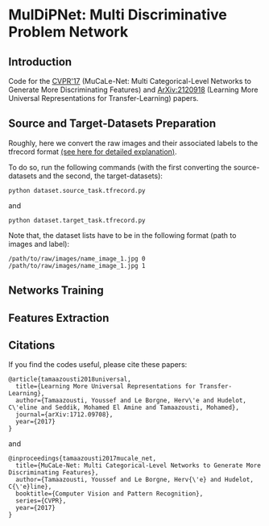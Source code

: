 # MulDiPNet: Multi Discriminative Problem Network

## Introduction
Code for the [CVPR'17](http://perso.ecp.fr/~tamaazouy/files/pdf/MuCaLe_Net_Multi_Categorical_Level_Networks_to_Generate_More_Discriminating_Features.pdf) (MuCaLe-Net: Multi Categorical-Level Networks to Generate More Discriminating Features) and [ArXiv:2120918](http://perso.ecp.fr/~tamaazouy/files/pdf/Learning_More_Universal_Representations_for_Transfer_Learning.pdf) (Learning More Universal Representations for Transfer-Learning) papers.

## Source and Target-Datasets Preparation
Roughly, here we convert the raw images and their associated labels to the tfrecord format [(see here for detailed explanation)](todo:link). 

To do so, run the following commands (with the first converting the source-datasets and the second, the target-datasets):
```
python dataset.source_task.tfrecord.py
```
and

```
python dataset.target_task.tfrecord.py
```
Note that, the dataset lists have to be in the following format (path to images and label): 

```
/path/to/raw/images/name_image_1.jpg 0
/path/to/raw/images/name_image_1.jpg 1
```

## Networks Training

## Features Extraction

## Citations
If you find the codes useful, please cite these papers:
```
@article{tamaazousti2018universal,
  title={Learning More Universal Representations for Transfer-Learning},
  author={Tamaazousti, Youssef and Le Borgne, Herv\'e and Hudelot, C\'eline and Seddik, Mohamed El Amine and Tamaazousti, Mohamed},
  journal={arXiv:1712.09708},
  year={2017}
} 
```
and 
```
@inproceedings{tamaazousti2017mucale_net,
  title={MuCaLe-Net: Multi Categorical-Level Networks to Generate More Discriminating Features},
  author={Tamaazousti, Youssef and Le Borgne, Herv{\'e} and Hudelot, C{\'e}line},
  booktitle={Computer Vision and Pattern Recognition},
  series={CVPR},
  year={2017}
} 
```
